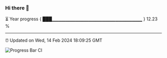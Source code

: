 ### Hi there 👋

⏳ Year progress { ███▁▁▁▁▁▁▁▁▁▁▁▁▁▁▁▁▁▁▁▁▁▁▁▁▁▁▁ } 12.23 %

---

⏰ Updated on Wed, 14 Feb 2024 18:09:25 GMT

![Progress Bar CI](https://github.com/Shyam-Makwana/GitHub-Actions-Demo/workflows/Progress%20Bar%20CI/badge.svg)
